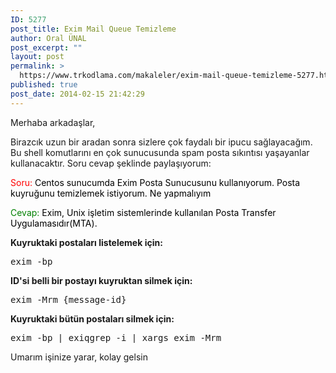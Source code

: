 ```yaml
---
ID: 5277
post_title: Exim Mail Queue Temizleme
author: Oral ÜNAL
post_excerpt: ""
layout: post
permalink: >
  https://www.trkodlama.com/makaleler/exim-mail-queue-temizleme-5277.html
published: true
post_date: 2014-02-15 21:42:29
---
```

Merhaba arkadaşlar,

Birazcık uzun bir aradan sonra sizlere çok faydalı bir ipucu sağlayacağım. Bu shell komutlarını en çok sunucusunda spam posta sıkıntısı yaşayanlar kullanacaktır. Soru cevap şeklinde paylaşıyorum:

<span style="color: #ff0000;">Soru: <span style="color: #000000;">Centos sunucumda Exim Posta Sunucusunu kullanıyorum. Posta kuyruğunu temizlemek istiyorum. Ne yapmalıyım</span></span>

<span style="color: #008000;">Cevap: <span style="color: #000000;">Exim, Unix işletim sistemlerinde kullanılan Posta Transfer Uygulamasıdır(MTA).</span></span>

<strong>Kuyruktaki postaları listelemek için:</strong>

<pre class="lang:bash decode:1 " >exim -bp</pre>

<strong>ID'si belli bir postayı kuyruktan silmek için:</strong>

<pre class="lang:bash decode:1 " >exim -Mrm {message-id}</pre>

<b>Kuyruktaki bütün postaları silmek için:</b>

<pre class="lang:bash decode:1 " >exim -bp | exiqgrep -i | xargs exim -Mrm</pre>

Umarım işinize yarar, kolay gelsin